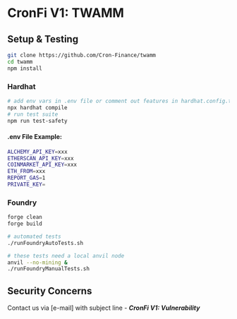 # CronFi V1: TWAMM

## Setup & Testing
```bash
git clone https://github.com/Cron-Finance/twamm
cd twamm
npm install
```
### Hardhat
```bash
# add env vars in .env file or comment out features in hardhat.config.ts
npx hardhat compile
# run test suite
npm run test-safety
```
#### .env File Example:
```bash
ALCHEMY_API_KEY=xxx
ETHERSCAN_API_KEY=xxx
COINMARKET_API_KEY=xxx
ETH_FROM=xxx
REPORT_GAS=1
PRIVATE_KEY=
```
### Foundry
```bash
forge clean
forge build

# automated tests
./runFoundryAutoTests.sh

# these tests need a local anvil node
anvil --no-mining &
./runFoundryManualTests.sh
```

## Security Concerns
Contact us via [e-mail] with subject line - ***CronFi V1: Vulnerability***